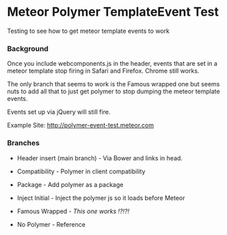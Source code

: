 Meteor Polymer TemplateEvent Test
=================================

Testing to see how to get meteor template events to work

### Background

Once you include webcomponents.js in the header, events that are set in a meteor template stop firing in Safari and Firefox.  Chrome still works.

The only branch that seems to work is the Famous wrapped one but seems nuts to add all that to just get polymer to stop dumping the meteor template events.

Events set up via jQuery will still fire.

Example Site: http://polymer-event-test.meteor.com

### Branches

* Header insert (main branch) - Via Bower and links in head.

* Compatibility - Polymer in client compatibility

* Package - Add polymer as a package

* Inject Initial - Inject the polymer js so it loads before Meteor

* Famous Wrapped - *This one works !?!?!*

* No Polymer - Reference


